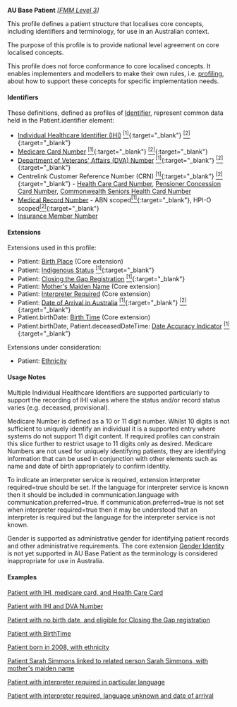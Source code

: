**AU Base Patient** *[[FMM Level 3](guidance.html)]*

This profile defines a patient structure that localises core concepts, including identifiers and terminology, for use in an Australian context.

The purpose of this profile is to provide national level agreement on core localised concepts. 

This profile does not force conformance to core localised concepts. It enables implementers and modellers to make their own rules, i.e. [profiling](http://hl7.org/fhir/profiling.html), about how to support these concepts for specific implementation needs.


#### Identifiers
These definitions, defined as profiles of [Identifier](http://hl7.org/fhir/R4/datatypes.html#Identifier), represent common data held in the Patient.identifier element:
* [Individual Healthcare Identifier (IHI)](StructureDefinition-au-ihi.html) [<sup>[1]</sup>](http://ns.electronichealth.net.au/id/hi/ihi/1.0/index.html){:target="_blank"} [<sup>[2]</sup>](http://meteor.aihw.gov.au/content/index.phtml/itemId/699117){:target="_blank"}
* [Medicare Card Number](StructureDefinition-au-medicarecardnumber.html) [<sup>[1]</sup>](http://ns.electronichealth.net.au/id/medicare-number/index.html){:target="_blank"} [<sup>[2]</sup>](http://meteor.aihw.gov.au/content/index.phtml/itemId/270101){:target="_blank"}
* [Department of Veterans' Affairs (DVA) Number](StructureDefinition-au-dvanumber.html) [<sup>[1]</sup>](http://ns.electronichealth.net.au/id/dva/index.html){:target="_blank"} [<sup>[2]</sup>](http://meteor.aihw.gov.au/content/index.phtml/itemId/339127){:target="_blank"}
* Centrelink Customer Reference Number (CRN) [<sup>[1]</sup>](http://ns.electronichealth.net.au/id/centrelink-customer-reference-number/index.html){:target="_blank"} [<sup>[2]</sup>](http://meteor.aihw.gov.au/content/index.phtml/itemId/690579){:target="_blank"} - [Health Care Card Number](StructureDefinition-au-healthcarecardnumber.html), [Pensioner Concession Card Number](StructureDefinition-au-pensionerconcessioncardnumber.html), [Commonwealth Seniors Health Card Number](StructureDefinition-au-cwlthseniorshealthcardnumber.html)
* [Medical Record Number](StructureDefinition-au-medicalrecordnumber.html) - ABN scoped[<sup>[1]</sup>](http://ns.electronichealth.net.au/id/abn-scoped/medicalrecord/1.0/index.html){:target="_blank"}, HPI-O scoped[<sup>[2]</sup>](http://ns.electronichealth.net.au/id/hpio-scoped/medicalrecord/1.0/index.html){:target="_blank"}
* [Insurance Member Number](StructureDefinition-au-insurancemembernumber.html)

#### Extensions
Extensions used in this profile:
* Patient: [Birth Place](http://hl7.org/fhir/StructureDefinition/patient-birthPlace) (Core extension)
* Patient: [Indigenous Status](StructureDefinition-indigenous-status.html) [<sup>[1]</sup>](http://meteor.aihw.gov.au/content/index.phtml/itemId/602543){:target="_blank"}
* Patient: [Closing the Gap Registration](StructureDefinition-closing-the-gap-registration.html) [<sup>[1]</sup>](http://meteor.aihw.gov.au/content/index.phtml/itemId/603671){:target="_blank"}
* Patient: [Mother's Maiden Name](http://hl7.org/fhir/StructureDefinition/patient-mothersMaidenName) (Core extension)
* Patient: [Interpreter Required](http://hl7.org/fhir/StructureDefinition/patient-interpreterRequired) (Core extension)
* Patient: [Date of Arrival in Australia](StructureDefinition-date-of-arrival.html) [<sup>[1]</sup>](https://www.abs.gov.au/AUSSTATS/abs@.nsf/Lookup/1200.0.55.007Main+Features12014,%20Version%201.5?OpenDocument){:target="_blank"} [<sup>[2]</sup>](https://meteor.aihw.gov.au/content/index.phtml/itemId/269447){:target="_blank"}
* Patient.birthDate: [Birth Time](http://hl7.org/fhir/StructureDefinition/patient-birthTime) (Core extension)
* Patient.birthDate, Patient.deceasedDateTime: [Date Accuracy Indicator](StructureDefinition-date-accuracy-indicator.html) [<sup>[1]</sup>](https://meteor.aihw.gov.au/content/index.phtml/itemId/294418){:target="_blank"}

Extensions under consideration:
* Patient: [Ethnicity](StructureDefinition-ethnicity.html)

#### Usage Notes
Multiple Individual Healthcare Identifiers are supported particularly to support the recording of IHI values where the status and/or record status varies (e.g. deceased, provisional).

Medicare Number is defined as a 10 or 11 digit number. Whilst 10 digits is not sufficient to uniquely identify an individual it is a supported entry where systems do not support 11 digit content. If required profiles can constrain this slice further to restrict usage to 11 digits only as desired.
Medicare Numbers are not used for uniquely identifying patients, they are identifying information that can be used in conjunction with other elements such as name and date of birth appropriately to confirm identity.

To indicate an interpreter service is required, extension interpreter required=true should be set. If the language for interpreter service is known then it should be included in communication.language with communication.preferred=true. If communication.preferred=true is not set when interpreter required=true then it may be understood that an interpreter is required but the language for the interpreter service is not known.

Gender is supported as administrative gender for identifying patient records and other administrative requirements. The core extension [Gender Identity](http://hl7.org/fhir/R4/extension-patient-genderidentity.html) is not yet supported in AU Base Patient as the terminology is considered inappropriate for use in Australia. 

#### Examples

[Patient with IHI, medicare card, and Health Care Card](Patient-example0.html)

[Patient with IHI and DVA Number](Patient-example1.html)

[Patient with no birth date, and eligible for Closing the Gap registration](Patient-example2.html)

[Patient with BirthTime](Patient-example3.html)

[Patient born in 2008, with ethnicity](Patient-example4.html)

[Patient Sarah Simmons linked to related person Sarah Simmons, with mother's maiden name](Patient-example5.html)

[Patient with interpreter required in particular language](Patient-example6.html)

[Patient with interpreter required, language unknown and date of arrival](Patient-example7.html)

